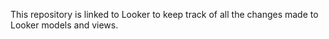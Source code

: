 This repository is linked to Looker to keep track of all the changes made to Looker models and views.